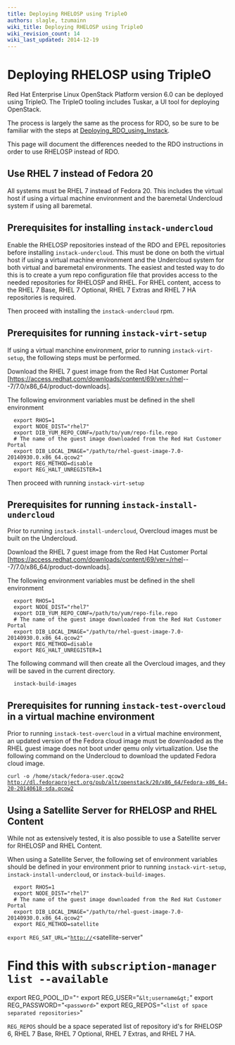 ```yaml
---
title: Deploying RHELOSP using TripleO
authors: slagle, tzumainn
wiki_title: Deploying RHELOSP using TripleO
wiki_revision_count: 14
wiki_last_updated: 2014-12-19
---
```


# Deploying RHELOSP using TripleO

Red Hat Enterprise Linux OpenStack Platform version 6.0 can be deployed using TripleO. The TripleO tooling includes Tuskar, a UI tool for deploying OpenStack.

The process is largely the same as the process for RDO, so be sure to be familiar with the steps at [Deploying_RDO_using_Instack](/install/deploying-rdo-using-instack/).

This page will document the differences needed to the RDO instructions in order to use RHELOSP instead of RDO.

## Use RHEL 7 instead of Fedora 20

All systems must be RHEL 7 instead of Fedora 20. This includes the virtual host if using a virtual machine environment and the baremetal Undercloud system if using all baremetal.

## Prerequisites for installing `instack-undercloud`

Enable the RHELOSP repositories instead of the RDO and EPEL repositories before installing `instack-undercloud`. This must be done on both the virtual host if using a virtual machine environment and the Undercloud system for both virtual and baremetal environments. The easiest and tested way to do this is to create a yum repo configuration file that provides access to the needed repositories for RHELOSP and RHEL. For RHEL content, access to the RHEL 7 Base, RHEL 7 Optional, RHEL 7 Extras and RHEL 7 HA repositories is required.

Then proceed with installing the `instack-undercloud` rpm.

## Prerequisites for running `instack-virt-setup`

If using a virtual manchine environment, prior to running `instack-virt-setup`, the following steps must be performed.

Download the RHEL 7 guest image from the Red Hat Customer Portal [<https://access.redhat.com/downloads/content/69/ver=/rhel>---7/7.0/x86_64/product-downloads].

The following environment variables must be defined in the shell environment

      export RHOS=1
      export NODE_DIST="rhel7"
      export DIB_YUM_REPO_CONF=/path/to/yum/repo-file.repo
      # The name of the guest image downloaded from the Red Hat Customer Portal
      export DIB_LOCAL_IMAGE="/path/to/rhel-guest-image-7.0-20140930.0.x86_64.qcow2"
      export REG_METHOD=disable
      export REG_HALT_UNREGISTER=1

Then proceed with running `instack-virt-setup`

## Prerequisites for running `instack-install-undercloud`

Prior to running `instack-install-undercloud`, Overcloud images must be built on the Undercloud.

Download the RHEL 7 guest image from the Red Hat Customer Portal [<https://access.redhat.com/downloads/content/69/ver=/rhel>---7/7.0/x86_64/product-downloads].

The following environment variables must be defined in the shell environment

      export RHOS=1
      export NODE_DIST="rhel7"
      export DIB_YUM_REPO_CONF=/path/to/yum/repo-file.repo
      # The name of the guest image downloaded from the Red Hat Customer Portal
      export DIB_LOCAL_IMAGE="/path/to/rhel-guest-image-7.0-20140930.0.x86_64.qcow2"
      export REG_METHOD=disable
      export REG_HALT_UNREGISTER=1

The following command will then create all the Overcloud images, and they will be saved in the current directory.

      instack-build-images

## Prerequisites for running `instack-test-overcloud` in a virtual machine environment

Prior to running `instack-test-overcloud` in a virtual machine environment, an updated version of the Fedora cloud image must be downloaded as the RHEL guest image does not boot under qemu only virtualization. Use the following command on the Undercloud to download the updated Fedora cloud image.

`curl -o /home/stack/fedora-user.qcow2 `[`http://dl.fedoraproject.org/pub/alt/openstack/20/x86_64/Fedora-x86_64-20-20140618-sda.qcow2`](http://dl.fedoraproject.org/pub/alt/openstack/20/x86_64/Fedora-x86_64-20-20140618-sda.qcow2)

## Using a Satellite Server for RHELOSP and RHEL Content

While not as extensively tested, it is also possible to use a Satellite server for RHELOSP and RHEL Content.

When using a Satellite Server, the following set of environment variables should be defined in your environment prior to running `instack-virt-setup`, `instack-install-undercloud`, or `instack-build-images`.

      export RHOS=1
      export NODE_DIST="rhel7"
      # The name of the guest image downloaded from the Red Hat Customer Portal
      export DIB_LOCAL_IMAGE="/path/to/rhel-guest-image-7.0-20140930.0.x86_64.qcow2"
      export REG_METHOD=satellite
`export REG_SAT_URL="`[`http://`](http://)<satellite-server"
 # Find this with `subscription-manager list --available`
 export REG_POOL_ID="<pool-id>`"`
      export REG_USER="`&lt;username&gt;`"
      export REG_PASSWORD="`<password>`"
      export REG_REPOS="`<list of space separated repositories>`"

`REG_REPOS` should be a space seperated list of repository id's for RHELOSP 6, RHEL 7 Base, RHEL 7 Optional, RHEL 7 Extras, and RHEL 7 HA.
